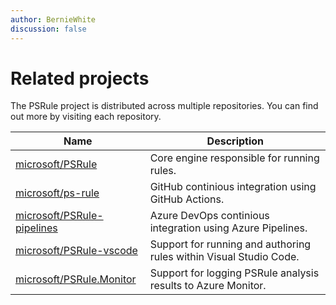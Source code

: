 ```yaml
---
author: BernieWhite
discussion: false
---
```


# Related projects

The PSRule project is distributed across multiple repositories.
You can find out more by visiting each repository.

Name                          | Description
----                          | -----------
[microsoft/PSRule]            | Core engine responsible for running rules.
[microsoft/ps-rule]           | GitHub continious integration using GitHub Actions.
[microsoft/PSRule-pipelines]  | Azure DevOps continious integration using Azure Pipelines.
[microsoft/PSRule-vscode]     | Support for running and authoring rules within Visual Studio Code.
[microsoft/PSRule.Monitor]    | Support for logging PSRule analysis results to Azure Monitor.

  [microsoft/PSRule]: https://github.com/microsoft/PSRule
  [microsoft/ps-rule]: https://github.com/microsoft/ps-rule
  [microsoft/PSRule-pipelines]: https://github.com/microsoft/PSRule-pipelines
  [microsoft/PSRule-vscode]: https://github.com/microsoft/PSRule-vscode
  [microsoft/PSRule.Monitor]: https://github.com/microsoft/PSRule.Monitor
